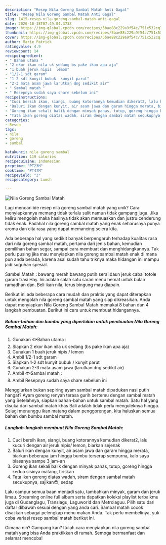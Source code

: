 ```yaml
---
description: "Resep Nila Goreng Sambal Matah Anti Gagal"
title: "Resep Nila Goreng Sambal Matah Anti Gagal"
slug: 1415-resep-nila-goreng-sambal-matah-anti-gagal
date: 2020-10-18T07:49:04.373Z
image: https://img-global.cpcdn.com/recipes/5bae88c229a9f54c/751x532cq70/nila-goreng-sambal-matah-foto-resep-utama.jpg
thumbnail: https://img-global.cpcdn.com/recipes/5bae88c229a9f54c/751x532cq70/nila-goreng-sambal-matah-foto-resep-utama.jpg
cover: https://img-global.cpcdn.com/recipes/5bae88c229a9f54c/751x532cq70/nila-goreng-sambal-matah-foto-resep-utama.jpg
author: Marie Patrick
ratingvalue: 4.9
reviewcount: 14
recipeingredient:
- " Bahan utama "
- "2 ekor ikan nila uk sedang bs pake ikan apa aja"
- "1 buah jeruk nipis  lemon"
- "1/2-1 sdt garam"
- "1-2 sdt kunyit bubuk  kunyit parut"
- "2-3 mata asam jawa larutkan dng sedikit air"
- " Sambal matah "
- " Resepnya sudah saya share sebelum ini"
recipeinstructions:
- "Cuci bersih ikan, siangi, buang kotorannya kemudian dikerat2, lalu kucuri dengan air jeruk nipis/ lemon, biarkan sejenak"
- "Baluri ikan dengan kunyit, air asam jawa dan garam hingga merata, biarkan beberapa jam hingga bumbu terserap sempurna, kalo saya biasanya sampe 3 jam-an"
- "Goreng ikan sekali balik dengan minyak panas, tutup, goreng hingga kedua sisinya matang, tiriskan"
- "Tata ikan goreng diatas wadah, siram dengan sambal matah secukupnya, sajikan😍, sedap"
categories:
- Resep
tags:
- nila
- goreng
- sambal

katakunci: nila goreng sambal 
nutrition: 119 calories
recipecuisine: Indonesian
preptime: "PT23M"
cooktime: "PT47M"
recipeyield: "3"
recipecategory: Lunch

---
```



![Nila Goreng Sambal Matah](https://img-global.cpcdn.com/recipes/5bae88c229a9f54c/751x532cq70/nila-goreng-sambal-matah-foto-resep-utama.jpg)

Lagi mencari ide resep nila goreng sambal matah yang unik? Cara menyiapkannya memang tidak terlalu sulit namun tidak gampang juga. Jika keliru mengolah maka hasilnya tidak akan memuaskan dan justru cenderung tidak enak. Padahal nila goreng sambal matah yang enak seharusnya punya aroma dan cita rasa yang dapat memancing selera kita.

Ada beberapa hal yang sedikit banyak berpengaruh terhadap kualitas rasa dari nila goreng sambal matah, pertama dari jenis bahan, kemudian pemilihan bahan segar, sampai cara membuat dan menghidangkannya. Tak perlu pusing jika mau menyiapkan nila goreng sambal matah enak di mana pun anda berada, karena asal sudah tahu triknya maka hidangan ini mampu jadi suguhan spesial.

Sambel Matah : bawang merah bawang putih serai daun jeruk cabai totole garam trasi Hay. Ini adalah salah satu saran menu hemat untuk bulan ramadhan dan. Beli ikan nila, terus bingung mau diapain.


Berikut ini ada beberapa cara mudah dan praktis yang dapat diterapkan untuk mengolah nila goreng sambal matah yang siap dikreasikan. Anda dapat menyiapkan Nila Goreng Sambal Matah memakai 8 bahan dan 4 langkah pembuatan. Berikut ini cara untuk membuat hidangannya.

<!--inarticleads1-->

##### Bahan-bahan dan bumbu yang diperlukan untuk pembuatan Nila Goreng Sambal Matah:

1. Gunakan  🐟Bahan utama :
1. Siapkan 2 ekor ikan nila uk sedang (bs pake ikan apa aja)
1. Gunakan 1 buah jeruk nipis / lemon
1. Ambil 1/2-1 sdt garam
1. Siapkan 1-2 sdt kunyit bubuk / kunyit parut
1. Gunakan 2-3 mata asam jawa (larutkan dng sedikit air)
1. Ambil  🐟Sambal matah :
1. Ambil  Resepnya sudah saya share sebelum ini


Menggiurkan bukan sepiring ayam sambal matah dipadukan nasi putih hangat? Ayam goreng renyah terasa gurih bertemu dengan sambal matah yang Setelahnya, siapkan bahan-bahan untuk sambal matah. Satu hal yang disuka dari sambal matah khas Bali adalah tidak perlu menguleknya hingga. Selagi menunggu ikan matang dalam penggorengan, kita haluskan semua bahan dan bumbu sambal matah. 

<!--inarticleads2-->

##### Langkah-langkah membuat Nila Goreng Sambal Matah:

1. Cuci bersih ikan, siangi, buang kotorannya kemudian dikerat2, lalu kucuri dengan air jeruk nipis/ lemon, biarkan sejenak
1. Baluri ikan dengan kunyit, air asam jawa dan garam hingga merata, biarkan beberapa jam hingga bumbu terserap sempurna, kalo saya biasanya sampe 3 jam-an
1. Goreng ikan sekali balik dengan minyak panas, tutup, goreng hingga kedua sisinya matang, tiriskan
1. Tata ikan goreng diatas wadah, siram dengan sambal matah secukupnya, sajikan😍, sedap


Lalu campur semua baan menjadi satu, tambahkan minyak, garam dan jeruk limau. Streaming online full album serta dapatkan koleksi playlist terbaikmu juga di Gudanglagu, Translagu, Laguworld dan Metrolaguu. Pilih satu dari daftar dibawah sesuai dengan yang anda cari. Sambal matah cocok disajikan sebagai pelengkap menu makan Anda. Tak perlu membelinya, yuk coba variasi resep sambal matah berikut ini. 

Gimana nih? Gampang kan? Itulah cara menyiapkan nila goreng sambal matah yang bisa Anda praktikkan di rumah. Semoga bermanfaat dan selamat mencoba!
